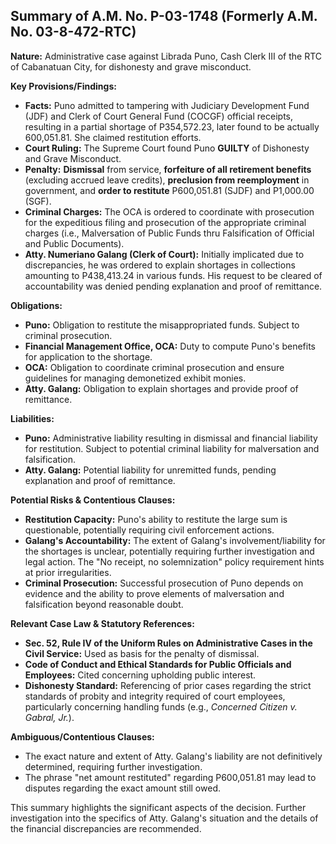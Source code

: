 ## Summary of A.M. No. P-03-1748 (Formerly A.M. No. 03-8-472-RTC)

**Nature:** Administrative case against Librada Puno, Cash Clerk III of the RTC of Cabanatuan City, for dishonesty and grave misconduct.

**Key Provisions/Findings:**

*   **Facts:** Puno admitted to tampering with Judiciary Development Fund (JDF) and Clerk of Court General Fund (COCGF) official receipts, resulting in a partial shortage of P354,572.23, later found to be actually 600,051.81. She claimed restitution efforts.
*   **Court Ruling:** The Supreme Court found Puno **GUILTY** of Dishonesty and Grave Misconduct.
*   **Penalty:** **Dismissal** from service, **forfeiture of all retirement benefits** (excluding accrued leave credits), **preclusion from reemployment** in government, and **order to restitute** P600,051.81 (SJDF) and P1,000.00 (SGF).
*   **Criminal Charges:** The OCA is ordered to coordinate with prosecution for the expeditious filing and prosecution of the appropriate criminal charges (i.e., Malversation of Public Funds thru Falsification of Official and Public Documents).
*   **Atty. Numeriano Galang (Clerk of Court):** Initially implicated due to discrepancies, he was ordered to explain shortages in collections amounting to P438,413.24 in various funds. His request to be cleared of accountability was denied pending explanation and proof of remittance.

**Obligations:**

*   **Puno:** Obligation to restitute the misappropriated funds. Subject to criminal prosecution.
*   **Financial Management Office, OCA:** Duty to compute Puno's benefits for application to the shortage.
*   **OCA:** Obligation to coordinate criminal prosecution and ensure guidelines for managing demonetized exhibit monies.
*   **Atty. Galang:** Obligation to explain shortages and provide proof of remittance.

**Liabilities:**

*   **Puno:** Administrative liability resulting in dismissal and financial liability for restitution. Subject to potential criminal liability for malversation and falsification.
*   **Atty. Galang:** Potential liability for unremitted funds, pending explanation and proof of remittance.

**Potential Risks & Contentious Clauses:**

*   **Restitution Capacity:** Puno's ability to restitute the large sum is questionable, potentially requiring civil enforcement actions.
*   **Galang's Accountability:** The extent of Galang's involvement/liability for the shortages is unclear, potentially requiring further investigation and legal action. The "No receipt, no solemnization" policy requirement hints at prior irregularities.
*   **Criminal Prosecution:** Successful prosecution of Puno depends on evidence and the ability to prove elements of malversation and falsification beyond reasonable doubt.

**Relevant Case Law & Statutory References:**

*   **Sec. 52, Rule IV of the Uniform Rules on Administrative Cases in the Civil Service:** Used as basis for the penalty of dismissal.
*   **Code of Conduct and Ethical Standards for Public Officials and Employees:** Cited concerning upholding public interest.
*   **Dishonesty Standard:** Referencing of prior cases regarding the strict standards of probity and integrity required of court employees, particularly concerning handling funds (e.g., *Concerned Citizen v. Gabral, Jr.*).

**Ambiguous/Contentious Clauses:**

*   The exact nature and extent of Atty. Galang's liability are not definitively determined, requiring further investigation.
*   The phrase "net amount restituted" regarding P600,051.81 may lead to disputes regarding the exact amount still owed.

This summary highlights the significant aspects of the decision. Further investigation into the specifics of Atty. Galang's situation and the details of the financial discrepancies are recommended.
